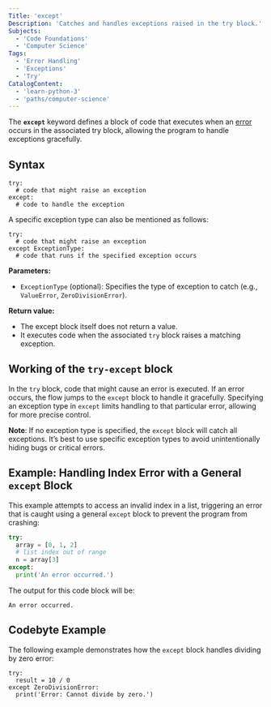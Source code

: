 ```yaml
---
Title: 'except'
Description: 'Catches and handles exceptions raised in the try block.'
Subjects:
  - 'Code Foundations'
  - 'Computer Science'
Tags:
  - 'Error Handling'
  - 'Exceptions'
  - 'Try'
CatalogContent:
  - 'learn-python-3'
  - 'paths/computer-science'
---
```


The **`except`** keyword defines a block of code that executes when an [error](https://www.codecademy.com/resources/docs/python/errors) occurs in the associated try block, allowing the program to handle exceptions gracefully.

## Syntax

```pseudo
try:
  # code that might raise an exception
except:
  # code to handle the exception
```

A specific exception type can also be mentioned as follows:

```pseudo
try:
  # code that might raise an exception
except ExceptionType:
  # code that runs if the specified exception occurs
```

**Parameters:**

- `ExceptionType` (optional): Specifies the type of exception to catch (e.g., `ValueError`, `ZeroDivisionError`).

**Return value:**

- The except block itself does not return a value.
- It executes code when the associated `try` block raises a matching exception.

## Working of the `try-except` block

In the `try` block, code that might cause an error is executed. If an error occurs, the flow jumps to the `except` block to handle it gracefully. Specifying an exception type in `except` limits handling to that particular error, allowing for more precise control.

**Note**: If no exception type is specified, the `except` block will catch all exceptions. It’s best to use specific exception types to avoid unintentionally hiding bugs or critical errors.

## Example: Handling Index Error with a General `except` Block

This example attempts to access an invalid index in a list, triggering an error that is caught using a general `except` block to prevent the program from crashing:

```py
try:
  array = [0, 1, 2]
  # list index out of range
  n = array[3]
except:
  print('An error occurred.')
```

The output for this code block will be:

```shell
An error occurred.
```

## Codebyte Example

The following example demonstrates how the `except` block handles dividing by zero error:

```codebyte/python
try:
  result = 10 / 0
except ZeroDivisionError:
  print('Error: Cannot divide by zero.')
```
